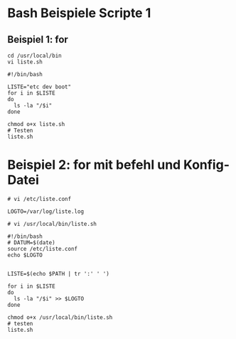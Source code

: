 # Bash Beispiele Scripte 1 

## Beispiel 1: for 

```
cd /usr/local/bin
vi liste.sh
```

```
#!/bin/bash

LISTE="etc dev boot"
for i in $LISTE
do
  ls -la "/$i"
done
```

```
chmod o+x liste.sh
# Testen 
liste.sh 
```

# Beispiel 2: for mit befehl und Konfig-Datei 

```
# vi /etc/liste.conf 
```

```
LOGTO=/var/log/liste.log
```

```
# vi /usr/local/bin/liste.sh
```

```
#!/bin/bash
# DATUM=$(date)
source /etc/liste.conf
echo $LOGTO


LISTE=$(echo $PATH | tr ':' ' ')

for i in $LISTE
do
  ls -la "/$i" >> $LOGTO
done
```

```
chmod o+x /usr/local/bin/liste.sh 
# testen 
liste.sh
```
